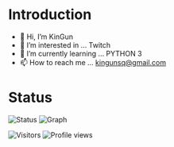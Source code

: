 # Introduction
- 👋 Hi, I’m KinGun
- 👀 I’m interested in ... Twitch
- 🌱 I’m currently learning ... PYTHON 3
- 📫 How to reach me ... kingunsq@gmail.com

# Status
![Status](https://github-readme-stats.vercel.app/api?username=KinGun240&count_private=true&show_icons=true&theme=dracula)
![Graph](https://github-profile-summary-cards.vercel.app/api/cards/profile-details?username=KinGun240&theme=dracula)

![Visitors](https://visitor-badge.glitch.me/badge?page_id=KinGun240&left_color=gray&right_color=blue)
![Profile views](https://komarev.com/ghpvc/?username=KinGun240)

<!---
KinGun240/KinGun240 is a ✨ special ✨ repository because its `README.md` (this file) appears on your GitHub profile.
You can click the Preview link to take a look at your changes.
--->

